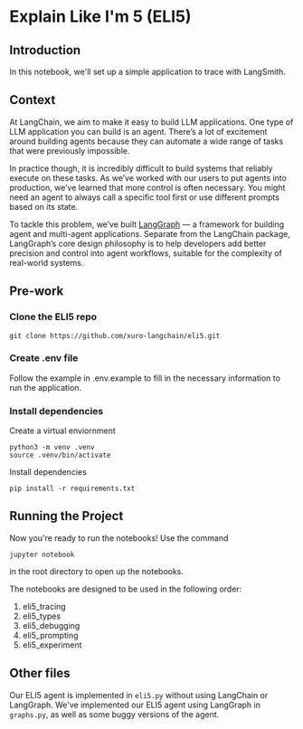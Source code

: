 # Explain Like I'm 5 (ELI5)


## Introduction
In this notebook, we'll set up a simple application to trace with LangSmith. 

## Context

At LangChain, we aim to make it easy to build LLM applications. One type of LLM application you can build is an agent. There’s a lot of excitement around building agents because they can automate a wide range of tasks that were previously impossible. 

In practice though, it is incredibly difficult to build systems that reliably execute on these tasks. As we’ve worked with our users to put agents into production, we’ve learned that more control is often necessary. You might need an agent to always call a specific tool first or use different prompts based on its state.

To tackle this problem, we’ve built [LangGraph](https://langchain-ai.github.io/langgraph/) — a framework for building agent and multi-agent applications. Separate from the LangChain package, LangGraph’s core design philosophy is to help developers add better precision and control into agent workflows, suitable for the complexity of real-world systems.

## Pre-work

### Clone the ELI5 repo
```
git clone https://github.com/xuro-langchain/eli5.git
```

### Create .env file

Follow the example in .env.example to fill in the necessary information to run the application.

### Install dependencies

Create a virtual enviornment
```
python3 -m venv .venv
source .venv/bin/activate
```

Install dependencies
```
pip install -r requirements.txt
```

## Running the Project

Now you're ready to run the notebooks! Use the command
```
jupyter notebook
```
in the root directory to open up the notebooks.

The notebooks are designed to be used in the following order:
1. eli5_tracing
2. eli5_types
3. eli5_debugging
4. eli5_prompting
5. eli5_experiment


## Other files

Our ELI5 agent is implemented in ```eli5.py``` without using LangChain or LangGraph.
We've implemented our ELI5 agent using LangGraph in ```graphs.py```, as well as some buggy versions of the agent.

